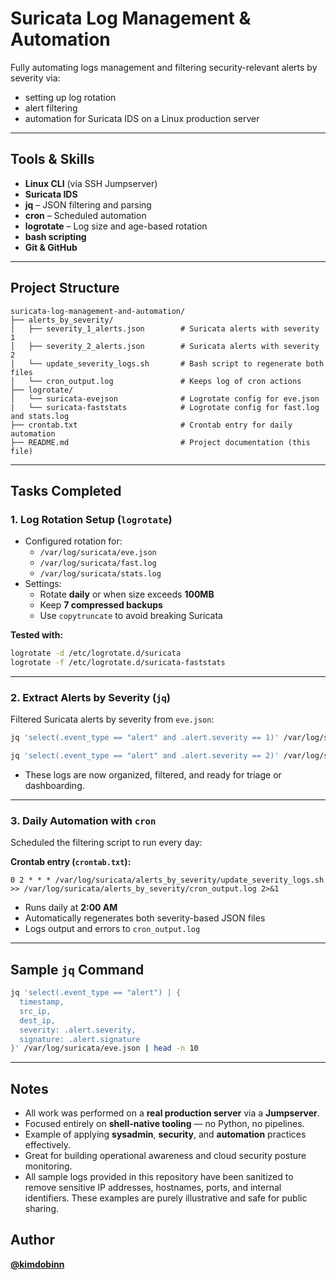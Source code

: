 # Suricata Log Management & Automation

Fully automating logs management and filtering security-relevant alerts by severity via:

- setting up log rotation
- alert filtering
- automation for Suricata IDS on a Linux production server


---

## Tools & Skills

- **Linux CLI** (via SSH Jumpserver)
- **Suricata IDS**
- **jq** – JSON filtering and parsing
- **cron** – Scheduled automation
- **logrotate** – Log size and age-based rotation
- **bash scripting**
- **Git & GitHub**

---

## Project Structure

```
suricata-log-management-and-automation/
├── alerts_by_severity/
│   ├── severity_1_alerts.json        # Suricata alerts with severity 1
│   ├── severity_2_alerts.json        # Suricata alerts with severity 2
│   └── update_severity_logs.sh       # Bash script to regenerate both files
│   └── cron_output.log               # Keeps log of cron actions
├── logrotate/
│   └── suricata-evejson              # Logrotate config for eve.json            
|   └── suricata-faststats            # Logrotate config for fast.log and stats.log
├── crontab.txt                       # Crontab entry for daily automation
├── README.md                         # Project documentation (this file)
```

---

## Tasks Completed

### 1. Log Rotation Setup (`logrotate`)

- Configured rotation for:
  - `/var/log/suricata/eve.json`
  - `/var/log/suricata/fast.log`
  - `/var/log/suricata/stats.log`
- Settings:
  - Rotate **daily** or when size exceeds **100MB**
  - Keep **7 compressed backups**
  - Use `copytruncate` to avoid breaking Suricata

**Tested with:**

```bash
logrotate -d /etc/logrotate.d/suricata
logrotate -f /etc/logrotate.d/suricata-faststats
```

---

### 2. Extract Alerts by Severity (`jq`)

Filtered Suricata alerts by severity from `eve.json`:

```bash
jq 'select(.event_type == "alert" and .alert.severity == 1)' /var/log/suricata/eve.json > alerts_by_severity/severity_1_alerts.json

jq 'select(.event_type == "alert" and .alert.severity == 2)' /var/log/suricata/eve.json > alerts_by_severity/severity_2_alerts.json
```

- These logs are now organized, filtered, and ready for triage or dashboarding.

---

### 3. Daily Automation with `cron`

Scheduled the filtering script to run every day:

**Crontab entry (`crontab.txt`):**
```cron
0 2 * * * /var/log/suricata/alerts_by_severity/update_severity_logs.sh >> /var/log/suricata/alerts_by_severity/cron_output.log 2>&1
```

- Runs daily at **2:00 AM**
- Automatically regenerates both severity-based JSON files
- Logs output and errors to `cron_output.log`

---

## Sample `jq` Command

```bash
jq 'select(.event_type == "alert") | {
  timestamp,
  src_ip,
  dest_ip,
  severity: .alert.severity,
  signature: .alert.signature
}' /var/log/suricata/eve.json | head -n 10
```

---

## Notes

- All work was performed on a **real production server** via a **Jumpserver**.
- Focused entirely on **shell-native tooling** — no Python, no pipelines.
- Example of applying **sysadmin**, **security**, and **automation** practices effectively.
- Great for building operational awareness and cloud security posture monitoring.
- All sample logs provided in this repository have been sanitized to remove sensitive IP addresses, hostnames, ports, and internal identifiers. These examples are purely illustrative and safe for public sharing.

## Author

**[@kimdobinn](https://github.com/kimdobinn)**
